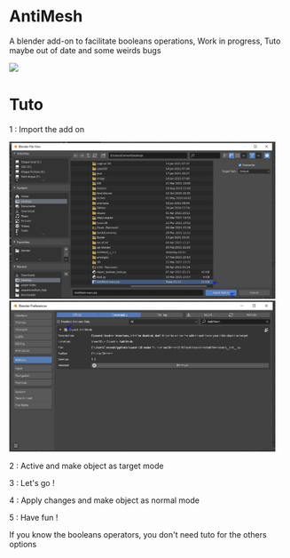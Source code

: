 
# AntiMesh

A blender add-on to facilitate booleans operations,
Work in progress, Tuto maybe out of date and some weirds bugs

<img src="https://user-images.githubusercontent.com/39344736/114801945-0c7ee080-9d9d-11eb-91e5-93e5290a56ed.png" width="300">

# Tuto

1 : Import the add on


<img src="https://github.com/LightAnge/AntiMesh/blob/main/images/addon_install.PNG?raw=true" width="480">
<img src="https://github.com/LightAnge/AntiMesh/blob/main/images/addon_check_it.PNG?raw=true" width="480">

2 : Active and make object as target mode



3 : Let's go !




4 : Apply changes and make object as normal mode



5 : Have fun !

If you know the booleans operators, you don't need tuto for the others options








